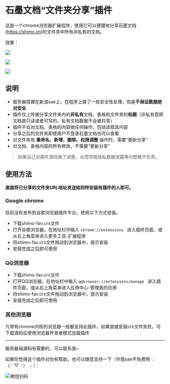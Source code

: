 # 石墨文档“文件夹分享”插件

这是一个chrome浏览器扩展程序，使用它可以便捷地分享石墨文档(https://shimo.im)的文件夹中所有非私有的文档。

效果：

![](https://dn-shimo-image.qbox.me/QsPuYwbBvM0aqojx/share.gif)

![](https://dn-shimo-image.qbox.me/pUuu8vHFLJ4W4QzA/shared.gif)

![](https://dn-shimo-image.qbox.me/wwXAMO5Ys58lfQIm/cancel.gif)

## 说明

- 服务器搭建在新浪sae上，在程序上做了一些安全性处理，但是**不保证数据绝对安全**
- 插件仅上传被分享文件夹内的**非私有**文档、表格和文件夹的**标题**（非私有意即文档是只读或者可写的，私有文档数据不会被共享）
- 插件不会对文档、表格的内容做任何操作，包括读取其内容
- 分享之后的文件夹即使用户不登录石墨文档也可以查看
- 对文件夹有 **重命名、新增、删除、权限调整** 操作时，需要“更新分享”
- 对文档、表格内容的所有修改，不需要“更新分享”

> 如果自己对插件源码做了调整，从而导致隐私数据泄露等问题概不负责。

## 使用方法

**直接将已分享的文件夹URL地址发送给同样安装有插件的人即可。**

### Google chrome

目前没有发布到谷歌浏览器插件平台，使用以下方式安装。

- 下载shimo-fav.crx文件
- 打开谷歌浏览器，在地址栏中输入 ` chrome://extensions  ` 进入插件页面，或从右上角菜单进入更多工具-扩展程序
- 将shimo-fav.crx文件拖动到浏览器中，提示安装
- 安装完成之后即可使用

### QQ浏览器

- 下载shimo-fav.crx文件
- 打开QQ浏览器，在地址栏中输入 ` qqbrowser://extensions/manage  ` 进入插件页面，或从右上角菜单进入应用中心-管理我的应用
- 将shimo-fav.crx文件拖动到浏览器中，提示安装
- 安装完成之后即可使用

### 其他浏览器

凡带有chrome内核的浏览器一般都支持此插件，如果直接安装crx文件失败，可下载源码后使用浏览器开发者模式加载插件

------------------------

服务器端源码有需要的，可以联系我~

如果你觉得这个插件对你有帮助，也可以随意支持一下（毕竟sae不免费啊 ╮（╯▽╰）╭  ）：

![微信扫码](https://dn-shimo-image.qbox.me/CRvMXB5uiWoDf7EL/qr.png "微信扫码")
